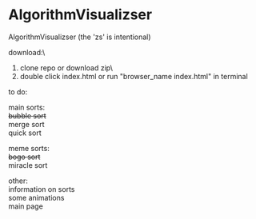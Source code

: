 # AlgorithmVisualizser
AlgorithmVisualizser (the 'zs' is intentional)

download:\
1) clone repo or download zip\
2) double click index.html or run "browser_name index.html" in terminal


to do:

main sorts:\
~~bubble sort~~\
merge sort\
quick sort

meme sorts:\
~~bogo sort~~\
miracle sort

other:\
information on sorts\
some animations\
main page